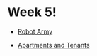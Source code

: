 # Week 5!


- [Robot Army](https://gist.github.com/annarankin/38df71061d015e94aa1f)

- [Apartments and Tenants](https://goo.gl/VZICgC)
